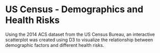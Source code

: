 # US Census - Demographics and Health Risks

Using the 2014 ACS dataset from the US Census Bureau, an interactive scatterplot was created using D3 to visualize the relationship between demographic factors and different health risks. 
